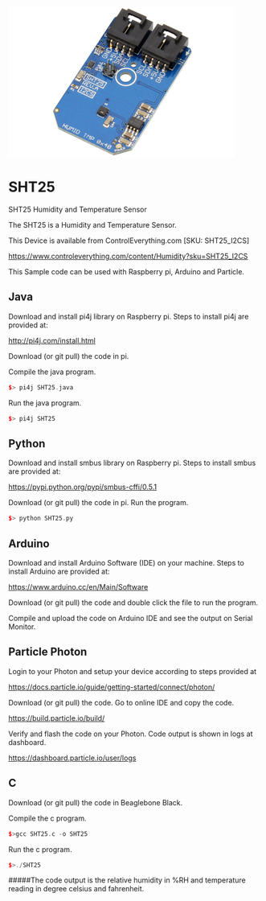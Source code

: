 [![SHT25](SHT25_I2CS.png)](https://www.controleverything.com/content/Humidity?sku=SHT25_I2CS)
# SHT25
SHT25 Humidity and Temperature Sensor

The SHT25 is a Humidity and Temperature Sensor.

This Device is available from ControlEverything.com [SKU: SHT25_I2CS]

https://www.controleverything.com/content/Humidity?sku=SHT25_I2CS

This Sample code can be used with Raspberry pi, Arduino and Particle.

## Java 
Download and install pi4j library on Raspberry pi. Steps to install pi4j are provided at:

http://pi4j.com/install.html

Download (or git pull) the code in pi.

Compile the java program.
```cpp
$> pi4j SHT25.java
```

Run the java program.
```cpp
$> pi4j SHT25
```

## Python 
Download and install smbus library on Raspberry pi. Steps to install smbus are provided at:

https://pypi.python.org/pypi/smbus-cffi/0.5.1

Download (or git pull) the code in pi. Run the program.

```cpp
$> python SHT25.py
```

## Arduino
Download and install Arduino Software (IDE) on your machine. Steps to install Arduino are provided at:

https://www.arduino.cc/en/Main/Software

Download (or git pull) the code and double click the file to run the program.

Compile and upload the code on Arduino IDE and see the output on Serial Monitor.


## Particle Photon

Login to your Photon and setup your device according to steps provided at

https://docs.particle.io/guide/getting-started/connect/photon/

Download (or git pull) the code. Go to online IDE and copy the code. 

https://build.particle.io/build/

Verify and flash the code on your Photon. Code output is shown in logs at dashboard.

https://dashboard.particle.io/user/logs


## C

Download (or git pull) the code in Beaglebone Black.

Compile the c program.
```cpp
$>gcc SHT25.c -o SHT25
```
Run the c program.
```cpp
$>./SHT25
```

#####The code output is the relative humidity in %RH and temperature reading in degree celsius and fahrenheit.
